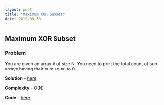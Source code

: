 ```yaml
---
layout: post
title: "Maximum XOR Subset"
date: 2019-09-30
---
```


## Maximum XOR Subset
### Problem
You are given an array A of size N. You need to print the total count of sub-arrays having their sum equal to 0

**Solution** - [here](https://www.geeksforgeeks.org/find-maximum-subset-xor-given-set/)

**Complexity** - O(N)

**Code** - [here](/codes/MaxXORSubset.cpp)

